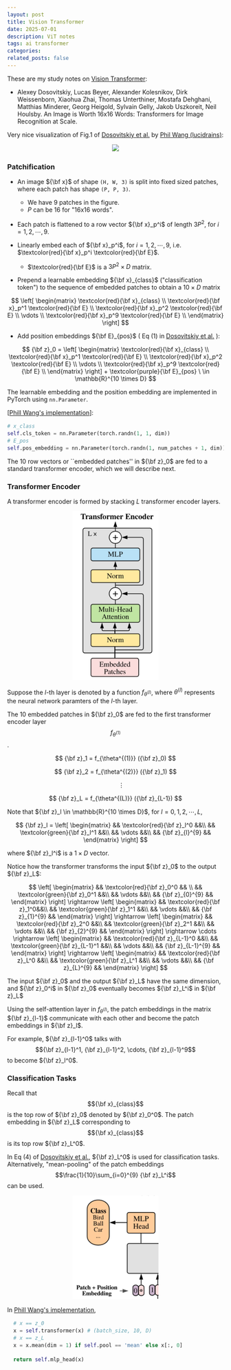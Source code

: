 ```yaml
---
layout: post
title: Vision Transformer
date: 2025-07-01
description: ViT notes
tags: ai transformer
categories: 
related_posts: false
---
```




 These are my study notes on [Vision Transformer](https://arxiv.org/abs/2010.11929):
* Alexey Dosovitskiy, Lucas Beyer, Alexander Kolesnikov, Dirk Weissenborn, Xiaohua Zhai, 
Thomas Unterthiner, Mostafa Dehghani, Matthias Minderer, Georg Heigold, Sylvain Gelly, 
Jakob Uszkoreit, Neil Houlsby. 
An Image is Worth 16x16 Words: Transformers for Image Recognition at Scale.
  


Very nice visualization of Fig.1 of [Dosovitskiy et al.](https://arxiv.org/abs/2010.11929) by [Phil Wang (lucidrains)](https://github.com/lucidrains/vit-pytorch/blob/main/images/vit.gif):

<center width="100%"><img src="/assets/img/vit/vit.gif" width="500px"></center>



### Patchification

* An image ${\bf x}$ of shape `(H, W, 3)` is split into fixed sized patches, where each patch has shape `(P, P, 3)`.  
  * We have 9 patches in the figure.
  * $P$ can be 16 for "16x16 words".

* Each patch is flattened to a row vector ${\bf x}_p^i$ of length $3P^2$, for $i=1,2, \cdots, 9$.
* Linearly embed each of ${\bf x}_p^i$, for $i=1,2, \cdots, 9$, i.e.
  $\textcolor{red}{\bf x}_p^i \textcolor{red}{\bf E}$.
  * $\textcolor{red}{\bf E}$ is a $3P^2 \times D$ matrix.
* Prepend a learnable embedding ${\bf x}_{class}$ ("classification token") to the sequence of embedded patches to obtain
a $10 \times D$ matrix

 $$
 \left[
\begin{matrix}
\textcolor{red}{\bf x}_{class} \\
\textcolor{red}{\bf x}_p^1  \textcolor{red}{\bf E} \\
\textcolor{red}{\bf x}_p^2  \textcolor{red}{\bf E} \\
\vdots \\
\textcolor{red}{\bf x}_p^9  \textcolor{red}{\bf E} \\
\end{matrix}
\right]
 $$   

* Add position embeddings ${\bf E}_{pos}$ ( Eq (1) in [Dosovitskiy et al.](https://arxiv.org/abs/2010.11929) ):

$$
{\bf z}_0 = 
 \left[
\begin{matrix}
\textcolor{red}{\bf x}_{class} \\
\textcolor{red}{\bf x}_p^1  \textcolor{red}{\bf E} \\
\textcolor{red}{\bf x}_p^2  \textcolor{red}{\bf E} \\
\vdots \\
\textcolor{red}{\bf x}_p^9  \textcolor{red}{\bf E} \\
\end{matrix}
\right]
+
\textcolor{purple}{\bf E}_{pos} \ \in \mathbb{R}^{10 \times D}
$$   


 The learnable embedding and the position embedding 
 are implemented in PyTorch using ``nn.Parameter``.

 [[Phill Wang's implementation](https://github.com/lucidrains/vit-pytorch/blob/main/vit_pytorch/vit.py)]:
 
 ```python
# x_class
self.cls_token = nn.Parameter(torch.randn(1, 1, dim))
# E_pos
self.pos_embedding = nn.Parameter(torch.randn(1, num_patches + 1, dim))
 ```

The 10 row vectors or ``embedded patches'' in ${\bf z}_0$ are fed to a standard transformer encoder, which we will describe next.



### Transformer Encoder
A transformer encoder is formed by stacking $L$ transformer encoder layers. 

<center width="100%"><img src="/assets/img/vit/transformer_encoder.png" width="200px"></center>




Suppose the $l$-th layer is denoted by a function $f_{\theta^{(l)}}$, where $\theta^{(l)}$ represents the neural network paramters of the $l$-th layer.

The 10 embedded patches in ${\bf z}_0$ are fed to 
the first transformer encoder layer 
$$f_{\theta^{(1)}}$$. 

$$ {\bf z}_1 = f_{\theta^{(1)}} ({\bf z}_0) $$

$$ {\bf z}_2 = f_{\theta^{(2)}} ({\bf z}_1) $$

$$ \ \ \ \ \ \ \ \vdots  $$

$$ {\bf z}_L = f_{\theta^{(L)}} ({\bf z}_{L-1}) $$


Note that ${\bf z}_l \in \mathbb{R}^{10 \times D}$, for $l=0, 1,2, \cdots, L$,

$$ 
{\bf z}_l = \left[ 
  \begin{matrix} 
  && \textcolor{red}{\bf z}_l^0 &&\\
  && \textcolor{green}{\bf z}_l^1 &&\\
  &&  \vdots &&\\
  && {\bf z}_{l}^{9} &&
  \end{matrix}
\right] 
$$

where 
${\bf z}_l^i$ is a $1 \times D$ vector.

Notice how the transformer transforms the input ${\bf z}_0$ to the output ${\bf z}_L$:

$$ 
\left[ 
  \begin{matrix} 
  && \textcolor{red}{\bf z}_0^0 && \\
  && \textcolor{green}{\bf z}_0^1 &&\\
  &&  \vdots &&\\
  && {\bf z}_{0}^{9} &&
  \end{matrix}
\right] 
\rightarrow
\left[ 
  \begin{matrix} 
  && \textcolor{red}{\bf z}_1^0&&\\
  && \textcolor{green}{\bf z}_1^1 &&\\
  &&  \vdots &&\\
  && {\bf z}_{1}^{9} &&
  \end{matrix}
\right] 
\rightarrow
\left[ 
  \begin{matrix} 
  && \textcolor{red}{\bf z}_2^0 &&\\
  && \textcolor{green}{\bf z}_2^1 &&\\
  &&  \vdots &&\\
  && {\bf z}_{2}^{9} &&
  \end{matrix}
\right] 
\rightarrow
\cdots
\rightarrow
\left[ 
  \begin{matrix} 
  && \textcolor{red}{\bf z}_{L-1}^0 &&\\
  && \textcolor{green}{\bf z}_{L-1}^1 &&\\
  &&  \vdots &&\\
  && {\bf z}_{L-1}^{9} &&
  \end{matrix}
\right] 
\rightarrow
\left[ 
  \begin{matrix} 
  && \textcolor{red}{\bf z}_L^0 &&\\
  && \textcolor{green}{\bf z}_L^1 &&\\
  &&  \vdots &&\\
  && {\bf z}_{L}^{9} &&
  \end{matrix}
\right] 
$$

The input ${\bf z}_0$ and the output ${\bf z}_L$ have the same dimension, 
and ${\bf z}_0^i$ in ${\bf z}_0$ eventually becomes ${\bf z}_L^i$ in ${\bf z}_L$

Using the self-attention layer in $f_{\theta^{(l)}}$, the patch embeddings in the matrix ${\bf z}_{l-1}$ communicate with each other and become the patch embeddings in ${\bf z}_l$. 

For example, ${\bf z}_{l-1}^0$ talks with 
$${\bf z}_{l-1}^1, {\bf z}_{l-1}^2, \cdots, {\bf z}_{l-1}^9$$ 
to become ${\bf z}_l^0$.


### Classification Tasks

Recall that $${\bf x}_{class}$$ is the top row of ${\bf z}_0$ denoted by ${\bf z}_0^0$. 
The patch embedding in ${\bf z}_L$ corresponding to 
$${\bf x}_{class}$$ is its top row ${\bf z}_L^0$.

In Eq (4) of [Dosovitskiy et al.](https://arxiv.org/abs/2010.11929), ${\bf z}_L^0$ is used for classification tasks. 
Alternatively, "mean-pooling" of the patch embeddings 
$$\frac{1}{10}\sum_{i=0}^{9} {\bf z}_L^i$$ 
can be used.

<center width="100%"><img src="/assets/img/vit/classification_on_cls.png" width="200px"></center>


In [Phill Wang's implementation](https://github.com/lucidrains/vit-pytorch/blob/main/vit_pytorch/vit.py),

```python
  # x == z_0
  x = self.transformer(x) # (batch_size, 10, D)
  # x == z_L
  x = x.mean(dim = 1) if self.pool == 'mean' else x[:, 0]

  return self.mlp_head(x)
```